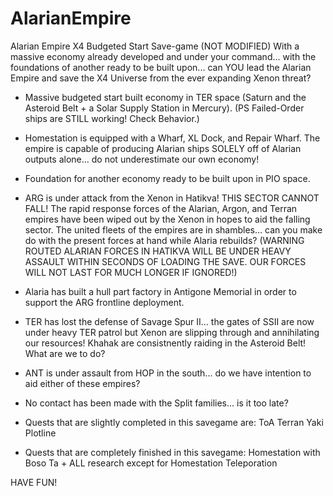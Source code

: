 # AlarianEmpire
Alarian Empire X4 Budgeted Start Save-game (NOT MODIFIED)
With a massive economy already developed and under your command... with the foundations of another ready to be built upon... can YOU
lead the Alarian Empire and save the X4 Universe from the ever expanding Xenon threat?


- Massive budgeted start built economy in TER space (Saturn and the Asteroid Belt + a Solar Supply Station in Mercury). (PS Failed-Order ships are STILL working! Check Behavior.)
- Homestation is equipped with a Wharf, XL Dock, and Repair Wharf. The empire is capable of producing Alarian ships SOLELY off of Alarian outputs alone... do not underestimate our own economy!
- Foundation for another economy ready to be built upon in PIO space.
- ARG is under attack from the Xenon in Hatikva! THIS SECTOR CANNOT FALL! The rapid response forces of the Alarian, Argon, and Terran empires have been wiped out 
by the Xenon in hopes to aid the falling sector. The united fleets of the empires are in shambles... can you make do with the present forces at hand while Alaria rebuilds? (WARNING ROUTED ALARIAN FORCES IN HATIKVA WILL BE UNDER HEAVY ASSAULT WITHIN SECONDS OF LOADING THE SAVE. OUR FORCES WILL NOT LAST FOR MUCH LONGER IF IGNORED!)
- Alaria has built a hull part factory in Antigone Memorial in order to support the ARG frontline deployment.
- TER has lost the defense of Savage Spur II... the gates of SSII are now under heavy TER patrol but Xenon are slipping through and annihilating our resources!
Khahak are consistnently raiding in the Asteroid Belt! What are we to do?
- ANT is under assault from HOP in the south... do we have intention to aid either of these empires?
- No contact has been made with the Split families... is it too late? 

- Quests that are slightly completed in this savegame are: 
ToA 
Terran Yaki Plotline

- Quests that are completely finished in this savegame:
Homestation with Boso Ta + ALL research except for Homestation Teleporation

HAVE FUN!
